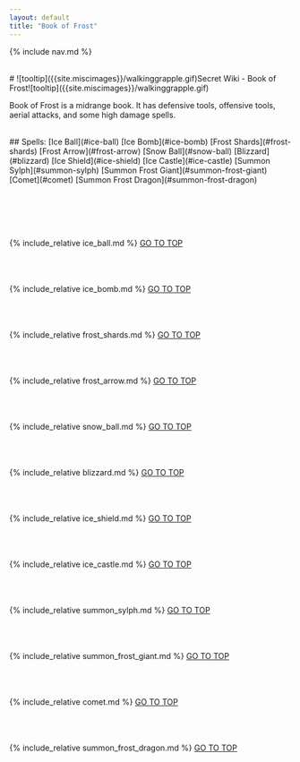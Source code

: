 ```yaml
---
layout: default
title: "Book of Frost"
---
```



{% include nav.md  %}

<br />
# ![tooltip]({{site.miscimages}}/walkinggrapple.gif)Secret Wiki - Book of Frost![tooltip]({{site.miscimages}}/walkinggrapple.gif)


Book of Frost is a midrange book. It has defensive tools, offensive tools, aerial attacks, and some high damage spells.


<br />
## Spells: 
[Ice Ball](#ice-ball) 
[Ice Bomb](#ice-bomb) 
[Frost Shards](#frost-shards) 
[Frost Arrow](#frost-arrow) 
[Snow Ball](#snow-ball) 
[Blizzard](#blizzard) 
[Ice Shield](#ice-shield) 
[Ice Castle](#ice-castle) 
[Summon Sylph](#summon-sylph) 
[Summon Frost Giant](#summon-frost-giant) 
[Comet](#comet) 
[Summon Frost Dragon](#summon-frost-dragon) 

<br /><br /><br /><br />

{% include_relative ice_ball.md %}
[GO TO TOP](#secret-wiki---book-of-frost)
<br /><br /><br /><br />


{% include_relative ice_bomb.md %}
[GO TO TOP](#secret-wiki---book-of-frost)
<br /><br /><br /><br />


{% include_relative frost_shards.md %}
[GO TO TOP](#secret-wiki---book-of-frost)
<br /><br /><br /><br />


{% include_relative frost_arrow.md %}
[GO TO TOP](#secret-wiki---book-of-frost)
<br /><br /><br /><br />


{% include_relative snow_ball.md %}
[GO TO TOP](#secret-wiki---book-of-frost)
<br /><br /><br /><br />


{% include_relative blizzard.md %}
[GO TO TOP](#secret-wiki---book-of-frost)
<br /><br /><br /><br />


{% include_relative ice_shield.md %}
[GO TO TOP](#secret-wiki---book-of-frost)
<br /><br /><br /><br />


{% include_relative ice_castle.md %}
[GO TO TOP](#secret-wiki---book-of-frost)
<br /><br /><br /><br />


{% include_relative summon_sylph.md %}
[GO TO TOP](#secret-wiki---book-of-frost)
<br /><br /><br /><br />


{% include_relative summon_frost_giant.md %}
[GO TO TOP](#secret-wiki---book-of-frost)
<br /><br /><br /><br />


{% include_relative comet.md %}
[GO TO TOP](#secret-wiki---book-of-frost)
<br /><br /><br /><br />


{% include_relative summon_frost_dragon.md %}
[GO TO TOP](#secret-wiki---book-of-frost)
<br /><br /><br /><br />


